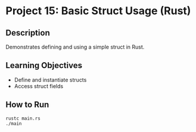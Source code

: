 # Project 15: Basic Struct Usage (Rust)

## Description
Demonstrates defining and using a simple struct in Rust.

## Learning Objectives
- Define and instantiate structs
- Access struct fields

## How to Run
```
rustc main.rs
./main
```
